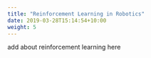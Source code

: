 ```yaml
---
title: "Reinforcement Learning in Robotics"
date: 2019-03-28T15:14:54+10:00
weight: 5
---
```


add about reinforcement learning here